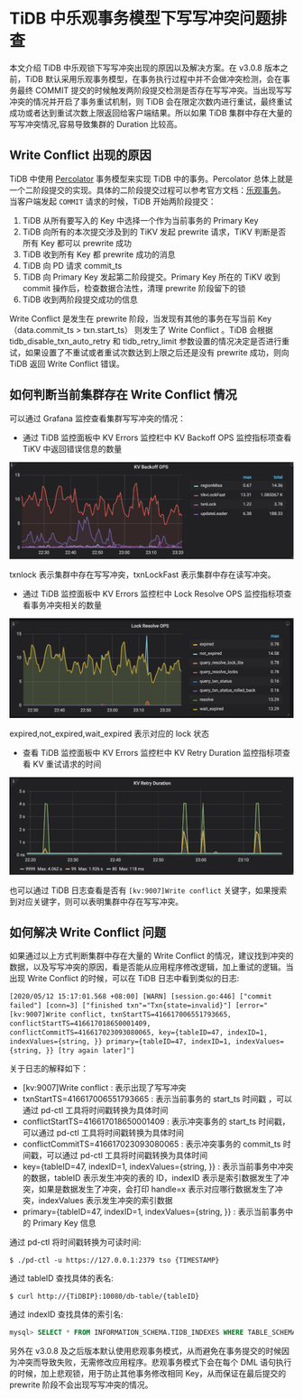 # TiDB 中乐观事务模型下写写冲突问题排查

本文介绍 TiDB 中乐观锁下写写冲突出现的原因以及解决方案。在 v3.0.8 版本之前，TiDB 默认采用乐观事务模型，在事务执行过程中并不会做冲突检测，会在事务最终 COMMIT 提交的时候触发两阶段提交检测是否存在写写冲突。当出现写写冲突的情况并开启了事务重试机制，则 TiDB 会在限定次数内进行重试，最终重试成功或者达到重试次数上限返回给客户端结果。所以如果 TiDB 集群中存在大量的写写冲突情况,容易导致集群的 Duration 比较高。

## Write Conflict 出现的原因

TiDB 中使用 [Percolator](https://www.usenix.org/legacy/event/osdi10/tech/full_papers/Peng.pdf) 事务模型来实现 TiDB 中的事务。Percolator 总体上就是一个二阶段提交的实现。具体的二阶段提交过程可以参考官方文档：[乐观事务](/optimistic-transaction.md)。
当客户端发起 `COMMIT` 请求的时候，TiDB 开始两阶段提交：

1. TiDB 从所有要写入的 Key 中选择一个作为当前事务的 Primary Key
2. TiDB 向所有的本次提交涉及到的 TiKV 发起 prewrite 请求，TiKV 判断是否所有 Key 都可以 prewrite 成功
3. TiDB 收到所有 Key 都 prewrite 成功的消息
4. TiDB 向 PD 请求 commit_ts 
5. TiDB 向 Primary Key 发起第二阶段提交。Primary Key 所在的 TiKV 收到 commit 操作后，检查数据合法性，清理 prewrite 阶段留下的锁
6. TiDB 收到两阶段提交成功的信息

Write Conflict 是发生在 prewrite 阶段，当发现有其他的事务在写当前 Key（data.commit_ts > txn.start_ts） 则发生了 Write Conflict 。TiDB 会根据 tidb_disable_txn_auto_retry 和 tidb_retry_limit 参数设置的情况决定是否进行重试，如果设置了不重试或者重试次数达到上限之后还是没有 prewrite 成功，则向 TiDB 返回 Write Conflict 错误。

## 如何判断当前集群存在 Write Conflict 情况

可以通过 Grafana 监控查看集群写写冲突的情况：

* 通过 TiDB 监控面板中 KV Errors 监控栏中 KV Backoff OPS 监控指标项查看 TiKV 中返回错误信息的数量

![kv-backoff-ops](/media/troubleshooting-writeconflict-kv-backoff-ops.png)

txnlock 表示集群中存在写写冲突，txnLockFast 表示集群中存在读写冲突。

* 通过 TiDB 监控面板中 KV Errors 监控栏中 Lock Resolve OPS 监控指标项查看事务冲突相关的数量

![lock-resolve-ops](/media/troubleshooting-writeconflict-lock-resolve-ops.png)

expired,not_expired,wait_expired 表示对应的 lock 状态

* 查看 TiDB 监控面板中 KV Errors 监控栏中 KV Retry Duration 监控指标项查看 KV 重试请求的时间

![kv-retry-duration](/media/troubleshooting-writeconflict-kv-retry-duration.png)

也可以通过 TiDB 日志查看是否有 `[kv:9007]Write conflict` 
关键字，如果搜索到对应关键字，则可以表明集群中存在写写冲突。

## 如何解决 Write Conflict 问题

如果通过以上方式判断集群中存在大量的 Write Conflict 的情况，建议找到冲突的数据，以及写写冲突的原因，看是否能从应用程序修改逻辑，加上重试的逻辑。当出现 Write Conflict 的时候，可以在 TiDB 日志中看到类似的日志:

```
[2020/05/12 15:17:01.568 +08:00] [WARN] [session.go:446] ["commit failed"] [conn=3] ["finished txn"="Txn{state=invalid}"] [error="[kv:9007]Write conflict, txnStartTS=416617006551793665, conflictStartTS=416617018650001409, conflictCommitTS=416617023093080065, key={tableID=47, indexID=1, indexValues={string, }} primary={tableID=47, indexID=1, indexValues={string, }} [try again later]"]
```

关于日志的解释如下：

* [kv:9007]Write conflict : 表示出现了写写冲突
* txnStartTS=416617006551793665 : 表示当前事务的 start_ts 时间戳 ，可以通过 pd-ctl 工具将时间戳转换为具体时间
* conflictStartTS=416617018650001409 : 表示冲突事务的 start_ts 时间戳，可以通过 pd-ctl 工具将时间戳转换为具体时间
* conflictCommitTS=416617023093080065 : 表示冲突事务的 commit_ts 时间戳，可以通过 pd-ctl 工具将时间戳转换为具体时间
* key={tableID=47, indexID=1, indexValues={string, }} : 表示当前事务中冲突的数据，tableID 表示发生冲突的表的 ID，indexID 表示是索引数据发生了冲突，如果是数据发生了冲突，会打印 handle=x 表示对应哪行数据发生了冲突，indexValues 表示发生冲突的索引数据
* primary={tableID=47, indexID=1, indexValues={string, }}  : 表示当前事务中的 Primary Key 信息

通过 pd-ctl 将时间戳转换为可读时间:

```
$ ./pd-ctl -u https://127.0.0.1:2379 tso {TIMESTAMP}
```

通过 tableID 查找具体的表名:

```
$ curl http://{TiDBIP}:10080/db-table/{tableID}
```

通过 indexID 查找具体的索引名:

```sql
mysql> SELECT * FROM INFORMATION_SCHEMA.TIDB_INDEXES WHERE TABLE_SCHEMA='{table_name}' AND TABLE_NAME='{table_name}' AND INDEX_ID={indexID};
```

另外在 v3.0.8 及之后版本默认使用悲观事务模式，从而避免在事务提交的时候因为冲突而导致失败，无需修改应用程序。悲观事务模式下会在每个 DML 语句执行的时候，加上悲观锁，用于防止其他事务修改相同 Key，从而保证在最后提交的 prewrite 阶段不会出现写写冲突的情况。